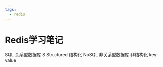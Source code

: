 ```yaml
---
tags:
  - redis
---
```

# Redis学习笔记
SQL 关系型数据库   S Structured 结构化
NoSQL 非关系型数据库   非结构化  key-value



